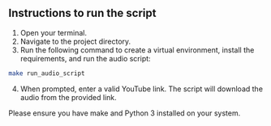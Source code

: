 ## Instructions to run the script

1. Open your terminal.
2. Navigate to the project directory.
3. Run the following command to create a virtual environment, install the requirements, and run the audio script:

```bash
make run_audio_script
```

4. When prompted, enter a valid YouTube link. The script will download the audio from the provided link.

Please ensure you have make and Python 3 installed on your system.
